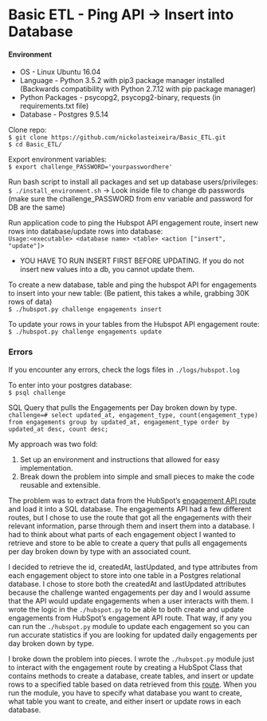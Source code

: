 # Basic ETL - Ping API -> Insert into Database

#### Environment
* OS - Linux Ubuntu 16.04
* Language - Python 3.5.2 with pip3 package manager installed (Backwards compatibility with Python 2.7.12 with pip package manager)
* Python Packages - psycopg2, psycopg2-binary, requests (in requirements.txt file)
* Database -  Postgres 9.5.14

Clone repo: </br>
`$ git clone https://github.com/nickolasteixeira/Basic_ETL.git` </br>
`$ cd Basic_ETL/` </br>

Export environment variables: </br>
`$ export challenge_PASSWORD='yourpasswordhere'` </br>

Run bash script to install all packages and set up database users/privileges: </br> 
`$ ./install_environment.sh` -> Look inside file to change db passwords (make sure the challenge_PASSWORD from env variable and password for DB are the same) </br>

Run application code to ping the Hubspot API engagement route, insert new rows into database/update rows into database: </br>
`Usage:<executable> <database name> <table> <action ["insert", "update"]>` </br>

* YOU HAVE TO RUN INSERT FIRST BEFORE UPDATING. If you do not insert new values into a db, you cannot update them.

To create a new database, table and ping the hubspot API for engagements to insert into your new table: (Be patient, this takes a while, grabbing 30K rows of data) </br>
`$ ./hubspot.py challenge engagements insert` </br>

To update your rows in your tables from the Hubspot API engagement route: </br>
`$ ./hubspot.py challenge engagements update` </br>

### Errors
If you encounter any errors, check the logs files in `./logs/hubspot.log`

To enter into your postgres database: </br>
`$ psql challenge` </br>

SQL Query that pulls the Engagements per Day broken down by type. </br>
`challenge=# select updated_at, engagement_type, count(engagement_type) from engagements group by updated_at, engagement_type order by updated_at desc, count desc;` </br>

My approach was two fold:</br>
1. Set up an environment and instructions that allowed for easy implementation.
2. Break down the problem into simple and small pieces to make the code reusable and extensible.  

The problem was to extract data from the HubSpot’s [engagement API route]( https://developers.hubspot.com/docs/methods/engagements/get-all-engagements)  and load it into a SQL database. The engagements API had a few different routes, but I chose to use the route that got all the engagements with their relevant information, parse through them and insert them into a database. I had to think about what parts of each engagement object I wanted to retrieve and store to be able to create a query that pulls all engagements per day broken down by type with an associated count. 

I decided to retrieve the id, createdAt, lastUpdated, and type attributes from each engagement object to store into one table in a Postgres relational database. I chose to store both the createdAt and lastUpdated attributes because the challenge wanted engagements per day and I would assume that the API would update engagements when a user interacts with them. I wrote the logic in the `./hubspot.py` to be able to both create and update engagements from HubSpot’s engagement API route. That way, if any you can run the `./hubspot.py` module to update each engagement so you can run accurate statistics if you are looking for updated daily engagements per day broken down by type.

I broke down the problem into pieces. I wrote the `./hubspot.py` module just to interact with the engagement route by creating a HubSpot Class that contains methods to create a database, create tables, and insert or update rows to a specified table based on data retrieved from this [route]( https://developers.hubspot.com/docs/methods/engagements/get-all-engagements). When you run the module, you have to specify what database you want to create, what table you want to create, and either insert or update rows in each database.

